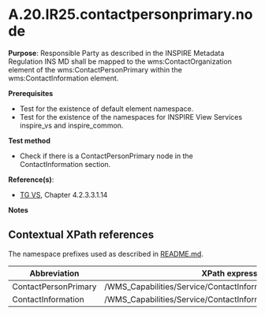 # A.20.IR25.contactpersonprimary.node

**Purpose**: Responsible Party as described in the INSPIRE Metadata Regulation INS MD shall be mapped to the wms:ContactOrganization element of the wms:ContactPersonPrimary within the wms:ContactInformation element.

**Prerequisites**

* Test for the existence of default element namespace.
* Test for the existence of the namespaces for INSPIRE View Services inspire_vs and inspire_common.

**Test method**

* Check if there is a ContactPersonPrimary node in the ContactInformation section.

**Reference(s)**:
* [TG VS](README.md#ref_TG_VS), Chapter 4.2.3.3.1.14

**Notes**

## Contextual XPath references

The namespace prefixes used as described in [README.md](README.md#namespaces).

Abbreviation                                               |  XPath expression
---------------------------------------------------------- | -------------------------------------------------------------------------
ContactPersonPrimary <a name="ContactPersonPrimary"></a> | /WMS_Capabilities/Service/ContactInformation/ContactPersonPrimary
ContactInformation <a name="ContactInformation"></a> | /WMS_Capabilities/Service/ContactInformation
